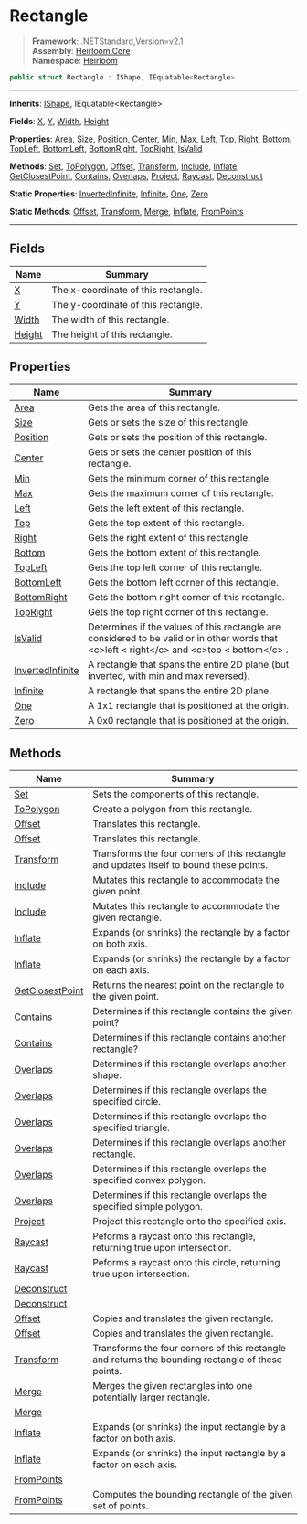# Rectangle

> **Framework**: .NETStandard,Version=v2.1  
> **Assembly**: [Heirloom.Core][0]  
> **Namespace**: [Heirloom][0]  

```cs
public struct Rectangle : IShape, IEquatable<Rectangle>
```

--------------------------------------------------------------------------------

**Inherits**: [IShape][1], IEquatable\<Rectangle>

**Fields**: [X][2], [Y][3], [Width][4], [Height][5]

**Properties**: [Area][6], [Size][7], [Position][8], [Center][9], [Min][10], [Max][11], [Left][12], [Top][13], [Right][14], [Bottom][15], [TopLeft][16], [BottomLeft][17], [BottomRight][18], [TopRight][19], [IsValid][20]

**Methods**: [Set][21], [ToPolygon][22], [Offset][23], [Transform][24], [Include][25], [Inflate][26], [GetClosestPoint][27], [Contains][28], [Overlaps][29], [Project][30], [Raycast][31], [Deconstruct][32]

**Static Properties**: [InvertedInfinite][33], [Infinite][34], [One][35], [Zero][36]

**Static Methods**: [Offset][23], [Transform][24], [Merge][37], [Inflate][26], [FromPoints][38]

--------------------------------------------------------------------------------

## Fields

| Name        | Summary                             |
|-------------|-------------------------------------|
| [X][2]      | The x-coordinate of this rectangle. |
| [Y][3]      | The y-coordinate of this rectangle. |
| [Width][4]  | The width of this rectangle.        |
| [Height][5] | The height of this rectangle.       |

## Properties

| Name                   | Summary                                                                                                                                              |
|------------------------|------------------------------------------------------------------------------------------------------------------------------------------------------|
| [Area][6]              | Gets the area of this rectangle.                                                                                                                     |
| [Size][7]              | Gets or sets the size of this rectangle.                                                                                                             |
| [Position][8]          | Gets or sets the position of this rectangle.                                                                                                         |
| [Center][9]            | Gets or sets the center position of this rectangle.                                                                                                  |
| [Min][10]              | Gets the minimum corner of this rectangle.                                                                                                           |
| [Max][11]              | Gets the maximum corner of this rectangle.                                                                                                           |
| [Left][12]             | Gets the left extent of this rectangle.                                                                                                              |
| [Top][13]              | Gets the top extent of this rectangle.                                                                                                               |
| [Right][14]            | Gets the right extent of this rectangle.                                                                                                             |
| [Bottom][15]           | Gets the bottom extent of this rectangle.                                                                                                            |
| [TopLeft][16]          | Gets the top left corner of this rectangle.                                                                                                          |
| [BottomLeft][17]       | Gets the bottom left corner of this rectangle.                                                                                                       |
| [BottomRight][18]      | Gets the bottom right corner of this rectangle.                                                                                                      |
| [TopRight][19]         | Gets the top right corner of this rectangle.                                                                                                         |
| [IsValid][20]          | Determines if the values of this rectangle are considered to be valid or in other words that \<c>left &lt; right\</c> and \<c>top &lt; bottom\</c> . |
| [InvertedInfinite][33] | A rectangle that spans the entire 2D plane (but inverted, with min and max reversed).                                                                |
| [Infinite][34]         | A rectangle that spans the entire 2D plane.                                                                                                          |
| [One][35]              | A 1x1 rectangle that is positioned at the origin.                                                                                                    |
| [Zero][36]             | A 0x0 rectangle that is positioned at the origin.                                                                                                    |

## Methods

| Name                  | Summary                                                                                           |
|-----------------------|---------------------------------------------------------------------------------------------------|
| [Set][21]             | Sets the components of this rectangle.                                                            |
| [ToPolygon][22]       | Create a polygon from this rectangle.                                                             |
| [Offset][23]          | Translates this rectangle.                                                                        |
| [Offset][23]          | Translates this rectangle.                                                                        |
| [Transform][24]       | Transforms the four corners of this rectangle and updates itself to bound these points.           |
| [Include][25]         | Mutates this rectangle to accommodate the given point.                                            |
| [Include][25]         | Mutates this rectangle to accommodate the given rectangle.                                        |
| [Inflate][26]         | Expands (or shrinks) the rectangle by a factor on both axis.                                      |
| [Inflate][26]         | Expands (or shrinks) the rectangle by a factor on each axis.                                      |
| [GetClosestPoint][27] | Returns the nearest point on the rectangle to the given point.                                    |
| [Contains][28]        | Determines if this rectangle contains the given point?                                            |
| [Contains][28]        | Determines if this rectangle contains another rectangle?                                          |
| [Overlaps][29]        | Determines if this rectangle overlaps another shape.                                              |
| [Overlaps][29]        | Determines if this rectangle overlaps the specified circle.                                       |
| [Overlaps][29]        | Determines if this rectangle overlaps the specified triangle.                                     |
| [Overlaps][29]        | Determines if this rectangle overlaps another rectangle.                                          |
| [Overlaps][29]        | Determines if this rectangle overlaps the specified convex polygon.                               |
| [Overlaps][29]        | Determines if this rectangle overlaps the specified simple polygon.                               |
| [Project][30]         | Project this rectangle onto the specified axis.                                                   |
| [Raycast][31]         | Peforms a raycast onto this rectangle, returning true upon intersection.                          |
| [Raycast][31]         | Peforms a raycast onto this circle, returning true upon intersection.                             |
| [Deconstruct][32]     |                                                                                                   |
| [Deconstruct][32]     |                                                                                                   |
| [Offset][23]          | Copies and translates the given rectangle.                                                        |
| [Offset][23]          | Copies and translates the given rectangle.                                                        |
| [Transform][24]       | Transforms the four corners of this rectangle and returns the bounding rectangle of these points. |
| [Merge][37]           | Merges the given rectangles into one potentially larger rectangle.                                |
| [Merge][37]           |                                                                                                   |
| [Inflate][26]         | Expands (or shrinks) the input rectangle by a factor on both axis.                                |
| [Inflate][26]         | Expands (or shrinks) the input rectangle by a factor on each axis.                                |
| [FromPoints][38]      |                                                                                                   |
| [FromPoints][38]      | Computes the bounding rectangle of the given set of points.                                       |

[0]: ..\Heirloom.Core.md
[1]: Heirloom.IShape.md
[2]: Heirloom.Rectangle.X.md
[3]: Heirloom.Rectangle.Y.md
[4]: Heirloom.Rectangle.Width.md
[5]: Heirloom.Rectangle.Height.md
[6]: Heirloom.Rectangle.Area.md
[7]: Heirloom.Rectangle.Size.md
[8]: Heirloom.Rectangle.Position.md
[9]: Heirloom.Rectangle.Center.md
[10]: Heirloom.Rectangle.Min.md
[11]: Heirloom.Rectangle.Max.md
[12]: Heirloom.Rectangle.Left.md
[13]: Heirloom.Rectangle.Top.md
[14]: Heirloom.Rectangle.Right.md
[15]: Heirloom.Rectangle.Bottom.md
[16]: Heirloom.Rectangle.TopLeft.md
[17]: Heirloom.Rectangle.BottomLeft.md
[18]: Heirloom.Rectangle.BottomRight.md
[19]: Heirloom.Rectangle.TopRight.md
[20]: Heirloom.Rectangle.IsValid.md
[21]: Heirloom.Rectangle.Set.md
[22]: Heirloom.Rectangle.ToPolygon.md
[23]: Heirloom.Rectangle.Offset.md
[24]: Heirloom.Rectangle.Transform.md
[25]: Heirloom.Rectangle.Include.md
[26]: Heirloom.Rectangle.Inflate.md
[27]: Heirloom.Rectangle.GetClosestPoint.md
[28]: Heirloom.Rectangle.Contains.md
[29]: Heirloom.Rectangle.Overlaps.md
[30]: Heirloom.Rectangle.Project.md
[31]: Heirloom.Rectangle.Raycast.md
[32]: Heirloom.Rectangle.Deconstruct.md
[33]: Heirloom.Rectangle.InvertedInfinite.md
[34]: Heirloom.Rectangle.Infinite.md
[35]: Heirloom.Rectangle.One.md
[36]: Heirloom.Rectangle.Zero.md
[37]: Heirloom.Rectangle.Merge.md
[38]: Heirloom.Rectangle.FromPoints.md
